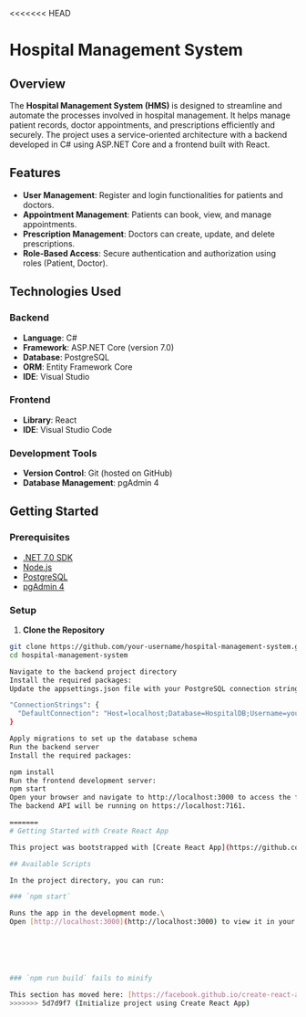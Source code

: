 <<<<<<< HEAD
# Hospital Management System

## Overview

The **Hospital Management System (HMS)** is designed to streamline and automate the processes involved in hospital management. It helps manage patient records, doctor appointments, and prescriptions efficiently and securely. The project uses a service-oriented architecture with a backend developed in C# using ASP.NET Core and a frontend built with React.

## Features

- **User Management**: Register and login functionalities for patients and doctors.
- **Appointment Management**: Patients can book, view, and manage appointments.
- **Prescription Management**: Doctors can create, update, and delete prescriptions.
- **Role-Based Access**: Secure authentication and authorization using roles (Patient, Doctor).

## Technologies Used

### Backend
- **Language**: C#
- **Framework**: ASP.NET Core (version 7.0)
- **Database**: PostgreSQL
- **ORM**: Entity Framework Core
- **IDE**: Visual Studio

### Frontend
- **Library**: React
- **IDE**: Visual Studio Code

### Development Tools
- **Version Control**: Git (hosted on GitHub)
- **Database Management**: pgAdmin 4

## Getting Started

### Prerequisites

- [.NET 7.0 SDK](https://dotnet.microsoft.com/download/dotnet/7.0)
- [Node.js](https://nodejs.org/en/)
- [PostgreSQL](https://www.postgresql.org/download/)
- [pgAdmin 4](https://www.pgadmin.org/download/)

### Setup

1. **Clone the Repository**

```sh
git clone https://github.com/your-username/hospital-management-system.git
cd hospital-management-system

Navigate to the backend project directory
Install the required packages:
Update the appsettings.json file with your PostgreSQL connection string:

"ConnectionStrings": {
  "DefaultConnection": "Host=localhost;Database=HospitalDB;Username=your-username;Password=your-password"
}

Apply migrations to set up the database schema
Run the backend server
Install the required packages:

npm install
Run the frontend development server:
npm start
Open your browser and navigate to http://localhost:3000 to access the frontend.
The backend API will be running on https://localhost:7161.

=======
# Getting Started with Create React App

This project was bootstrapped with [Create React App](https://github.com/facebook/create-react-app).

## Available Scripts

In the project directory, you can run:

### `npm start`

Runs the app in the development mode.\
Open [http://localhost:3000](http://localhost:3000) to view it in your browser.






### `npm run build` fails to minify

This section has moved here: [https://facebook.github.io/create-react-app/docs/troubleshooting#npm-run-build-fails-to-minify](https://facebook.github.io/create-react-app/docs/troubleshooting#npm-run-build-fails-to-minify)
>>>>>>> 5d7d9f7 (Initialize project using Create React App)
